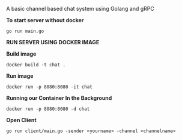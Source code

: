 A basic channel based chat system using Golang and gRPC <br />

<b>To start server without docker</b> <br />
```console
go run main.go
```
<b>RUN SERVER USING DOCKER IMAGE</b><br />

<b>Build image</b><br>
```console
docker build -t chat .
```

<b>Run image</b><br />
```console
docker run -p 8080:8080 -it chat
```

<b>Running our Container In the Background</b><br>
```console
docker run -p 8080:8080 -d chat
```
<b>Open Client</b><br />
```console
go run client/main.go -sender <yourname> -channel <channelname>
```
